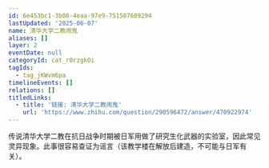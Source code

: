 ```yaml
---
id: 6e453bc1-3b08-4eaa-97e9-751587609294
lastUpdated: '2025-06-07'
name: 清华大学二教闹鬼
aliases: []
layer: 2
eventDate: null
categoryId: cat_r0rzgkOi
tagIds:
  - tag_jKWvm6pa
timelineEvents: []
relations: []
titledLinks:
  - title: '链接: 清华大学二教闹鬼'
    url: 'https://www.zhihu.com/question/290596472/answer/470922974'
---
```

传说清华大学二教在抗日战争时期被日军用做了研究生化武器的实验室，因此常见灵异现象。此事很容易查证为谣言（该教学楼在解放后建造，不可能与日军有关）。
